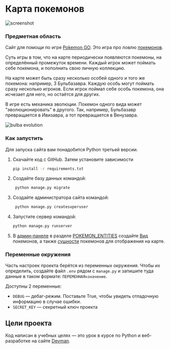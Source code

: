 # Карта покемонов

![screenshot](https://dvmn.org/filer/canonical/1563275070/172/)

### Предметная область

Сайт для помощи по игре [Pokemon GO](https://www.pokemongo.com/en-us/). Это игра про ловлю [покемонов](https://ru.wikipedia.org/wiki/%D0%9F%D0%BE%D0%BA%D0%B5%D0%BC%D0%BE%D0%BD).

Суть игры в том, что на карте периодически появляются покемоны, на определённый промежуток времени. Каждый игрок может поймать себе покемона, и пополнить свою личную коллекцию.

На карте может быть сразу несколько особей одного и того же покемона: например, 3 Бульбазавра. Каждую особь могут поймать сразу несколько игроков. Если игрок поймал себе особь покемона, она исчезает для него, но остаётся для других.

В игре есть механика эволюции. Покемон одного вида может "эволюционировать" в другого. Так, например, Бульбазавр превращается в Ивизавра, а тот превращается в Венузавра.

![bulba evolution](https://dvmn.org/filer/canonical/1562265973/167/)

### Как запустить

Для запуска сайта вам понадобится Python третьей версии.

1. Скачайте код с GitHub. Затем установите зависимости

    ```sh
    pip install -r requirements.txt
    ```
2. Создайте базу данных командой:

   ```sh
    python manage.py migrate
    ```

3. Создайте администратора сайта командой:

   ```sh
    python manage.py createsuperuser
    ```

4. Запустите сервер командой:

    ```sh
    python manage.py runserver
    ```
   
5. В [админ-панеле](http://localhost:8000/admin/) в разделе [POKEMON_ENTITIES](http://localhost:8000/admin/pokemon_entities/) создайте [Вид](http://localhost:8000/admin/pokemon_entities/pokemon/) покемонов, 
а также [сущности](http://localhost:8000/admin/pokemon_entities/pokemonentity/) покемонов для отображения на карте.


### Переменные окружения

Часть настроек проекта берётся из переменных окружения. Чтобы их определить, создайте файл `.env` рядом с `manage.py` и запишите туда данные в таком формате: `ПЕРЕМЕННАЯ=значение`.

Доступны 2 переменные:
- `DEBUG` — дебаг-режим. Поставьте True, чтобы увидеть отладочную информацию в случае ошибки.
- `SECRET_KEY` — секретный ключ проекта

## Цели проекта

Код написан в учебных целях — это урок в курсе по Python и веб-разработке на сайте [Devman](https://dvmn.org).
